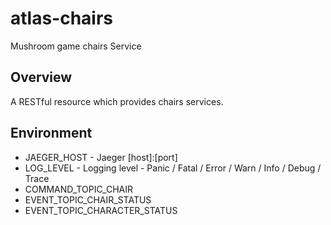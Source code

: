 # atlas-chairs
Mushroom game chairs Service

## Overview

A RESTful resource which provides chairs services.

## Environment

- JAEGER_HOST - Jaeger [host]:[port]
- LOG_LEVEL - Logging level - Panic / Fatal / Error / Warn / Info / Debug / Trace
- COMMAND_TOPIC_CHAIR
- EVENT_TOPIC_CHAIR_STATUS
- EVENT_TOPIC_CHARACTER_STATUS